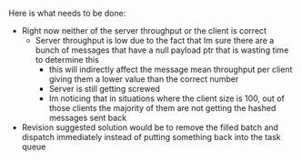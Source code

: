 Here is what needs to be done:
* Right now neither of the server throughput or the client is correct
   * Server throughput is low due to the fact that Im sure there are a bunch of messages that have a null payload ptr that is wasting time
    to determine this
      * this will indirectly affect the message mean throughput per client giving them a lower value than the correct number
      * Server is still getting screwed
      * Im noticing that in situations where the client size is 100, out of those clients the majority of them are not getting the hashed messages sent back
 * Revision suggested solution would be to remove the filled batch and dispatch immediately instead of putting something back into the task queue     
 
 